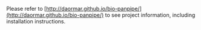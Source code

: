 Please refer to [http://daormar.github.io/bio-panpipe/](http://daormar.github.io/bio-panpipe/) to see project information, including installation instructions.
